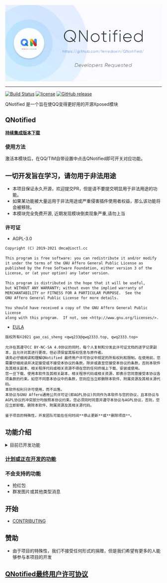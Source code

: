 ![QNotified logo](docs/tile.jpg)

---

[![Build Status](https://dev.azure.com/Cryolitia/QNotified/_apis/build/status/ferredoxin.QNotified?branchName=master)](https://dev.azure.com/Cryolitia/QNotified/_build/latest?definitionId=1&branchName=master)
[![license](https://img.shields.io/github/license/ferredoxin/QNotified.svg)](https://www.gnu.org/licenses/agpl-3.0.html)
[![GitHub release](https://img.shields.io/github/release/ferredoxin/QNotified.svg)](https://github.com/ferredoxin/QNotified/releases/latest)

QNotified 是一个旨在使QQ变得更好用的开源Xposed模块

## QNotified

**[持续集成版本下载](https://install.appcenter.ms/orgs/qnotifieddev/apps/qnotified/distribution_groups/alpha)**

### 使用方法

激活本模块后，在QQ/TIM自带设置中点击QNotified即可开关对应功能。

## 一切开发旨在学习，请勿用于非法用途

- 本项目保证永久开源，欢迎提交PR，但是请不要提交明显用于非法用途的功能。
- 如果某功能被大量运用于非法用途或严重侵害插件使用者权益，那么该功能将会被移除。
- 本模块完全免费开源, 近期发现模块倒卖现象严重,请勿上当

### 许可证

- AGPL-3.0

```
Copyright (C) 2019-2021 dmca@ioctl.cc

This program is free software: you can redistribute it and/or modify
it under the terms of the GNU Affero General Public License as
published by the Free Software Foundation, either version 3 of the
License, or (at your option) any later version.

This program is distributed in the hope that it will be useful,
but WITHOUT ANY WARRANTY; without even the implied warranty of
MERCHANTABILITY or FITNESS FOR A PARTICULAR PURPOSE.  See the
GNU Affero General Public License for more details.

You should have received a copy of the GNU Affero General Public License
along with this program.  If not, see <http://www.gnu.org/licenses/>.
```

- [EULA](LICENSE.md)

```
版权所有©2021 gao_cai_sheng <qwq233@qwq2333.top, qwq2333.top>

允许在其遵守CC BY-NC-SA 4.0协议的同时，每个人复制和分发此许可证文档的逐字记录副本，且允许对其进行更改，但必须保留其版权信息与原作者。
请务必仔细阅读和理解QNotified 最终用户许可协议中规定的所有权利和限制。在使用前，您需要仔细阅读并决定接受或不接受本协议的条款。除非或直至您接受本协议的条款，否则本软件及其相关副本、相关程序代码或相关资源不得在您的任何终端上下载、安装或使用。
您一旦下载、使用本软件及其相关副本、相关程序代码或相关资源，即表示您同意接受本协议各项条款的约束。如您不同意本协议中的条款，您则应当立即删除本软件、附属资源及其相关源代码。
本软件权利只许可使用，而不出售。
本协议与GNU Affero通用公共许可证(即AGPL协议)共同作为本软件与您的协议，且本协议与AGPL协议的冲突部分均按照本协议约束。您必须同时同意并遵守本协议与AGPL协议，否则，您应立即卸载、删除本软件、附属资源及其相关源代码。

鉴于项目的特殊性，开发团队可能在任何时间**停止更新**或**删除项目**。
```

## 功能介绍

<details>
  <summary>目前已开发功能</summary>

1. 隐藏消息列表小程序入口
2. 去除回复自动at
3. 语音消息转发
4. 强制默认气泡
5. 以图片方式打开闪照(原辅助模块)
6. 以图片方式打开表情包(原QQ净化)
7. Ark(json)/StructMsg(xml)卡片消息(注1,原BUG复读机)
8. 复读机(+1,原QQ复读机)
9. 被删好友通知(可导出好友列表)
10. 防撤回
11. 签到文本化,隐藏礼物动画
12. 简洁模式圆头像(原花Q)
13. 自定义电量
14. 转发消息点击头像查看原消息发送者和所在群
15. 下载重定向(原QQ净化)
16. 屏蔽 \@全体成员 或者 群红包 的通知(不影响接收消息,不影响某些插件抢红包功能)
17. 屏蔽QQ更新提示
18. 屏蔽QQ空间点赞通知
19. 禁止聊天界面输入＄自动弹出 选择赠送对象 窗口
20. 直接打开不可通过QQ号码搜索到用户的资料卡
21. 屏蔽秀图
22. 显示进行禁言操作的管理员(查看哪个管理员禁言了你)
23. 去除夜间模式聊天界面深色遮罩
24. 直接打开指定用户资料卡(无视隐藏QQ号)
25. 自定义+1图标
26. 群发文本消息(注1)
27. 显示具体消息数量而不是99+(原花Q)
28. 隐藏侧滑群应用
29. 隐藏好友侧滑亲密抽屉
30. 使用系统相机
31. 使用系统相册
32. 使用系统文件
33. 聊天自动发送原图
34. 隐藏小红点
35. 隐藏群在线人数
36. 隐藏群总人数
37. 批量撤回消息
38. 隐藏移出群助手提示
39. 修改消息左滑回复
40. at界面以管理员优先顺序排序
41. 自动续火
42. 静默指定类型通知
43. 聊天字数统计
44. 自定义钱包显示余额
45. 显示消息发送者QQ号与时间
46. 聊天自动发送/接收原图

注1: 卡片消息及群发文本这两个功能因大量被用于广告引流而被加以限制

</details>

### [计划或正在开发的功能](https://github.com/ferredoxin/QNotified/projects/2)

### 不会支持的功能

- 抢红包
- 群发图片或其他类型消息

## 开始

- [CONTRIBUTING](CONTRIBUTING.md)

## 赞助

- 由于项目的特殊性，我们不接受任何形式的捐赠，但是我们希望有更多的人能够参与本项目的开发

## [QNotified最终用户许可协议](./app/src/main/assets/eula.txt)
